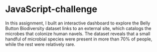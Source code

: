 # JavaScript-challenge
In this assignment, I built an interactive dashboard to explore the Belly Button Biodiversity dataset links to an external site, which catalogs the microbes that colonize human navels.  The dataset reveals that a small handful of microbial species were present in more than 70% of people, while the rest were relatively rare.

